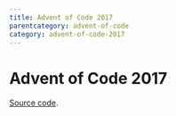 ```yaml
---
title: Advent of Code 2017
parentcategory: advent-of-code
category: advent-of-code-2017
---
```

# Advent of Code 2017


[Source code](https://github.com/lisa/adventofcode/tree/master/2017).
